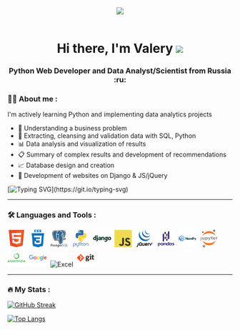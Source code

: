 <div id="header" align="center">
  <img src="https://media.giphy.com/media/fvx95jkua5th3YeThr/giphy.gif" width="150"/>
</div>

<div id="badges" align="center">
  <img src="https://komarev.com/ghpvc/?username=ValeryBahmin&style=flat-square&color=blue" alt=""/>
  
  <h1>
    Hi there, I'm Valery
    <img src="https://github.com/blackcater/blackcater/raw/main/images/Hi.gif" height="32"/>
  </h1>
  <h3 align="center">Python Web Developer and Data Analyst/Scientist from Russia :ru: </h3>
</div>

### :man_technologist: About me :

I'm actively learning Python and implementing data analytics projects 

- 🔭 Understanding a business problem
- 🔬 Extracting, cleansing and validation data with SQL, Python 
- 📊 Data analysis and visualization of results
- 📋 Summary of complex results and development of recommendations
- 📈 Database design and creation
- 🌱 Development of websites on Django & JS/jQuery

[![Typing SVG](https://readme-typing-svg.demolab.com?font=Fira+Code&pause=1000&width=435&lines=Python+Web+Developer;Always+learning+new+things!)](https://git.io/typing-svg)

---

### :hammer_and_wrench: Languages and Tools :

<div>
  <img src="https://github.com/devicons/devicon/blob/master/icons/html5/html5-original.svg" title="HTML5" alt="HTML" width="40" height="40"/>&nbsp;
  <img src="https://github.com/devicons/devicon/blob/master/icons/css3/css3-plain-wordmark.svg"  title="CSS3" alt="CSS" width="40" height="40"/>&nbsp;
  <img src="https://github.com/devicons/devicon/blob/master/icons/postgresql/postgresql-original-wordmark.svg"  title="PostgreSQL" alt="SQL" width="40" height="40"/>&nbsp;
  <img src="https://github.com/devicons/devicon/blob/master/icons/python/python-original-wordmark.svg" title="Python"  alt="Python" width="40" height="40"/>&nbsp;
  <img src="https://github.com/devicons/devicon/blob/master/icons/django/django-plain-wordmark.svg" title="Django"  alt="Django" width="40" height="40"/>&nbsp;
  <img src="https://github.com/devicons/devicon/blob/master/icons/javascript/javascript-original.svg" title="JavaScript"  alt="JavaScript" width="40" height="40"/>&nbsp;
  <img src="https://github.com/devicons/devicon/blob/master/icons/jquery/jquery-original-wordmark.svg" title="JQuery"  alt="JQuery" width="40" height="40"/>&nbsp;
  <img src="https://github.com/devicons/devicon/blob/master/icons/pandas/pandas-original-wordmark.svg" title="Pandas"  alt="Pandas" width="40" height="40"/>&nbsp;
  <img src="https://github.com/devicons/devicon/blob/master/icons/numpy/numpy-original-wordmark.svg" title="Numpy" alt="Numpy" width="40" height="40"/>&nbsp;
  <img src="https://github.com/devicons/devicon/blob/master/icons/jupyter/jupyter-original-wordmark.svg" title="Jupyter" alt="Jupyter" width="40" height="40"/>&nbsp;
  <img src="https://github.com/devicons/devicon/blob/master/icons/anaconda/anaconda-original-wordmark.svg" title="Anaconda" alt="Anaconda" width="40" height="40"/>&nbsp;
  <img src="https://github.com/devicons/devicon/blob/master/icons/google/google-original-wordmark.svg" title="Google" alt="Google" width="40" height="40"/>&nbsp;
  <img src="https://yandex.ru/images/search?pos=24&img_url=http%3A%2F%2Fmediasubs.ru%2Fgroup%2Fuploads%2Fos%2Fosnovyi-kompyutera-i-interneta%2Fimage%2F1560055345-343077-295164.jpg&text=excel%20%D0%BB%D0%BE%D0%B3%D0%BE%D1%82%D0%B8%D0%BF%20png&lr=213&rpt=simage&source=serp" title="Excel" alt="Excel" width="40" height="40"/>&nbsp;
  <img src="https://github.com/devicons/devicon/blob/master/icons/git/git-original-wordmark.svg" title="Git" alt="Git" width="40" height="40"/>
</div>

---

### :fire: My Stats :

[![GitHub Streak](http://github-readme-streak-stats.herokuapp.com?user=Valb)](https://git.io/streak-stats)

[![Top Langs](https://github-readme-stats.vercel.app/api/top-langs/?username=Valb)](https://github.com/anuraghazra/github-readme-stats)


